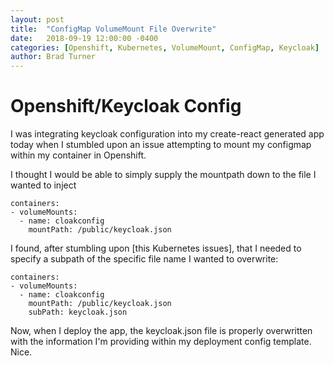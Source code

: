 ```yaml
---
layout: post
title:  "ConfigMap VolumeMount File Overwrite"
date:   2018-09-19 12:00:00 -0400
categories: [Openshift, Kubernetes, VolumeMount, ConfigMap, Keycloak]
author: Brad Turner
---
```


# Openshift/Keycloak Config

I was integrating keycloak configuration into my create-react generated app today when I stumbled upon an issue attempting to mount my configmap within my container in Openshift.

I thought I would be able to simply supply the mountpath down to the file I wanted to inject
```
containers:
- volumeMounts:
  - name: cloakconfig
    mountPath: /public/keycloak.json
```
I found, after stumbling upon [this Kubernetes issues], that I needed to specify a subpath of the specific file name I wanted to overwrite:
```
containers:
- volumeMounts:
  - name: cloakconfig
    mountPath: /public/keycloak.json
    subPath: keycloak.json
```

Now, when I deploy the app, the keycloak.json file is properly overwritten with the information I'm providing within my deployment config template.  Nice.

[this Kubernetes issue]: https://github.com/kubernetes/kubernetes/issues/44815#issuecomment-297077509
